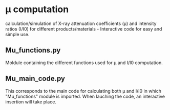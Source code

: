 # µ computation
calculation/simulation of X-ray attenuation coefficients (µ) and intensity ratios (I/I0) for different products/materials - Interactive code for easy and simple use. 
## Mu_functions.py
Moldule containing the different functions used for µ and I/I0 computation.
## Mu_main_code.py
This corresponds to the main code for calculating both µ and I/I0 in which "Mu_functions" module is imported.
When lauching the code, an interactive insertion will take place.

